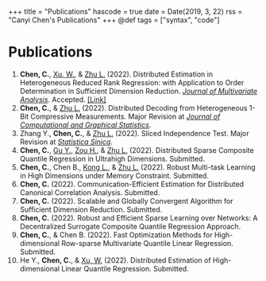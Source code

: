 +++
title = "Publications"
hascode = true
date = Date(2019, 3, 22)
rss = "Canyi Chen's Publications"
+++
@def tags = ["syntax", "code"]

# Publications

1. **Chen, C.**, [Xu, W.](http://stat.ruc.edu.cn/teacher_more.php?id=61&cid=25), & [Zhu L.](http://isbd.ruc.edu.cn/sztd/1300f3797f4e477789514056a51c9dfa.htm) (2022). Distributed Estimation in Heterogeneous Reduced Rank Regression: with Application to Order Determination in Sufficient Dimension Reduction. *[Journal of Multivariate Analysis](https://www.journals.elsevier.com/journal-of-multivariate-analysis)*. Accepted. [[Link]](https://doi.org/10.1016/j.jmva.2022.104991)
2. **Chen, C.**, & [Zhu L.](http://isbd.ruc.edu.cn/sztd/1300f3797f4e477789514056a51c9dfa.htm) (2022). Distributed Decoding from Heterogeneous 1-Bit Compressive Measurements. Major Revision at *[Journal of Computational and Graphical Statistics](https://www.tandfonline.com/journals/ucgs20)*.
3. Zhang Y., **Chen, C.**, & [Zhu L.](http://isbd.ruc.edu.cn/sztd/1300f3797f4e477789514056a51c9dfa.htm) (2022). Sliced Independence Test. Major Revision at *[Statistica Sinica](http://www3.stat.sinica.edu.tw/statistica/)*.
4. **Chen, C.**, [Gu Y.](https://yuwen-gu.netlify.app/), [Zou H.](http://users.stat.umn.edu/~zouxx019/), & [Zhu L.](http://isbd.ruc.edu.cn/sztd/1300f3797f4e477789514056a51c9dfa.htm) (2022). Distributed Sparse Composite Quantile Regression in Ultrahigh Dimensions. Submitted.
5. **Chen, C.**, Chen B., [Kong L.](https://faculty.bjtu.edu.cn/8316/), & [Zhu L.](http://isbd.ruc.edu.cn/sztd/1300f3797f4e477789514056a51c9dfa.htm) (2022). Robust Multi-task Learning in High Dimensions under Memory Constraint. Submitted.
6. **Chen, C.** (2022). Communication-Efficient Estimation for Distributed Canonical Correlation Analysis. Submitted.
7. **Chen, C.** (2022). Scalable and Globally Convergent Algorithm for Sufficient Dimension Reduction. Submitted.
8. **Chen, C.** (2022). Robust and Efficient Sparse Learning over Networks: A Decentralized Surrogate Composite Quantile Regression Approach. 
9. **Chen, C.**, & Chen B. (2022). Fast Optimization Methods for High-dimensional Row-sparse Multivariate Quantile Linear Regression. Submitted.
10. He Y., **Chen, C.**, & [Xu, W.](http://stat.ruc.edu.cn/teacher_more.php?id=61&cid=25) (2022). Distributed Estimation of High-dimensional Linear Quantile Regression. Submitted.
